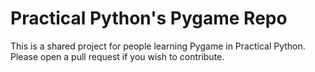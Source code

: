 # Practical Python's Pygame Repo
This is a shared project for people learning Pygame in Practical Python. 
Please open a pull request if you wish to contribute.
